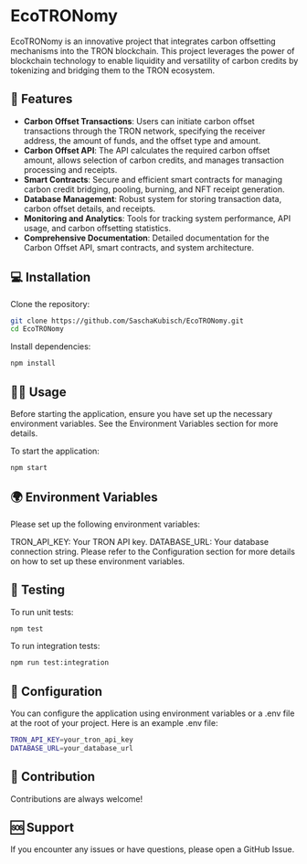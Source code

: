 # EcoTRONomy

EcoTRONomy is an innovative project that integrates carbon offsetting mechanisms into the TRON blockchain. This project leverages the power of blockchain technology to enable liquidity and versatility of carbon credits by tokenizing and bridging them to the TRON ecosystem.

## 🚀 Features

- **Carbon Offset Transactions**: Users can initiate carbon offset transactions through the TRON network, specifying the receiver address, the amount of funds, and the offset type and amount.
- **Carbon Offset API**: The API calculates the required carbon offset amount, allows selection of carbon credits, and manages transaction processing and receipts.
- **Smart Contracts**: Secure and efficient smart contracts for managing carbon credit bridging, pooling, burning, and NFT receipt generation.
- **Database Management**: Robust system for storing transaction data, carbon offset details, and receipts.
- **Monitoring and Analytics**: Tools for tracking system performance, API usage, and carbon offsetting statistics.
- **Comprehensive Documentation**: Detailed documentation for the Carbon Offset API, smart contracts, and system architecture.

## 💻 Installation

Clone the repository:

```bash
git clone https://github.com/SaschaKubisch/EcoTRONomy.git
cd EcoTRONomy
```
Install dependencies:

```bash
npm install
```

## 🏃‍♀️ Usage
Before starting the application, ensure you have set up the necessary environment variables. See the Environment Variables section for more details.

To start the application:

```bash
npm start
```

## 🌍 Environment Variables
Please set up the following environment variables:

TRON_API_KEY: Your TRON API key.
DATABASE_URL: Your database connection string.
Please refer to the Configuration section for more details on how to set up these environment variables.

## 🧪 Testing
To run unit tests:

```bash
npm test
```

To run integration tests:

```bash
npm run test:integration
```

## 🔧 Configuration
You can configure the application using environment variables or a .env file at the root of your project. Here is an example .env file:

```bash
TRON_API_KEY=your_tron_api_key
DATABASE_URL=your_database_url
```
## 🤝 Contribution
Contributions are always welcome! 

## 🆘 Support
If you encounter any issues or have questions, please open a GitHub Issue.
